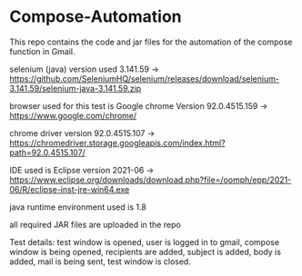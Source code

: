 # Compose-Automation
This repo contains the code and jar files for the automation of the compose function in Gmail.

selenium (java) version used  3.141.59 -> https://github.com/SeleniumHQ/selenium/releases/download/selenium-3.141.59/selenium-java-3.141.59.zip

browser used for this test is Google chrome Version 92.0.4515.159 -> https://www.google.com/chrome/

chrome driver version 92.0.4515.107 -> https://chromedriver.storage.googleapis.com/index.html?path=92.0.4515.107/

IDE used is Eclipse version 2021-06 -> https://www.eclipse.org/downloads/download.php?file=/oomph/epp/2021-06/R/eclipse-inst-jre-win64.exe

java runtime environment used is 1.8

all required JAR files are uploaded in the repo

Test details:
test window is opened,
user is logged in to gmail,
compose window is being opened,
recipients are added, 
subject is added,
body is added,
mail is being sent,
test window is closed.
